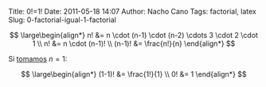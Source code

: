 Title: 0!=1!
Date: 2011-05-18 14:07
Author: Nacho Cano
Tags: factorial, latex
Slug: 0-factorial-igual-1-factorial

$$
\large\begin{align*}
n! &= n \cdot (n-1) \cdot (n-2) \cdots 3 \cdot 2 \cdot 1 \\
n! &= n \cdot (n-1)! \\
(n-1)! &= \frac{n!}{n}
\end{align*}
$$

Si [tomamos][] $n=1$:

$$
\large\begin{align*}
(1-1)! &= \frac{1!}{1} \\
0! &= 1
\end{align*}
$$

  [tomamos]: http://www.adonald.btinternet.co.uk/Factor/Zero.html
    "tomamos"
